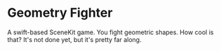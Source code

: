 # Geometry Fighter

A swift-based SceneKit game.  You fight geometric shapes.  How cool is that?  It's not done yet, but it's pretty far along.


